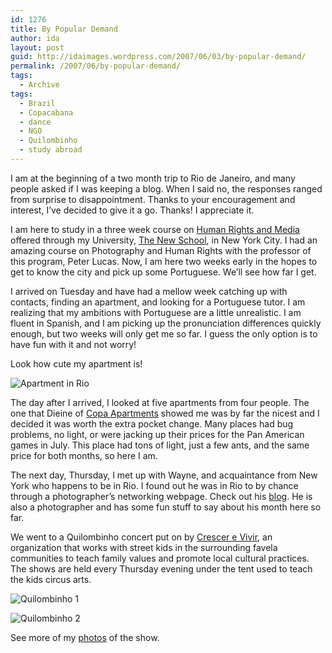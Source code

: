 ```yaml
---
id: 1276
title: By Popular Demand
author: ida
layout: post
guid: http://idaimages.wordpress.com/2007/06/03/by-popular-demand/
permalink: /2007/06/by-popular-demand/
tags:
  - Archive
tags:
  - Brazil
  - Copacabana
  - dance
  - NGO
  - Quilombinho
  - study abroad
---
```

I am at the beginning of a two month trip to Rio de Janeiro, and many people asked if I was keeping a blog. When I said no, the responses ranged from surprise to disappointment. Thanks to your encouragement and interest, I&#8217;ve decided to give it a go. Thanks! I appreciate it.

I am here to study in a three week course on <a href="http://www.gpia.info/summer/2007/brazil.html" title="GPIA Brazil Program" target="_blank">Human Rights and Media</a> offered through my University, <a href="http://www.newschool.edu/" title="The New School" target="_blank">The New School</a>, in New York City. I had an amazing course on Photography and Human Rights with the professor of this program, Peter Lucas. Now, I am here two weeks early in the hopes to get to know the city and pick up some Portuguese. We&#8217;ll see how far I get.

I arrived on Tuesday and have had a mellow week catching up with contacts, finding an apartment, and looking for a Portuguese tutor. I am realizing that my ambitions with Portuguese are a little unrealistic. I am fluent in Spanish, and I am picking up the pronunciation differences quickly enough, but two weeks will only get me so far. I guess the only option is to have fun with it and not worry!

Look how cute my apartment is!

![Apartment in Rio][1]

The day after I arrived, I looked at five apartments from four people. The one that Dieine of <a href="http://www.copaapartments.com/" title="Copa Apartments" target="_blank">Copa Apartments</a> showed me was by far the nicest and I decided it was worth the extra pocket change. Many places had bug problems, no light, or were jacking up their prices for the Pan American games in July. This place had tons of light, just a few ants, and the same price for both months, so here I am.

The next day, Thursday, I met up with Wayne, and acquaintance from New York who happens to be in Rio. I found out he was in Rio to by chance through a photographer&#8217;s networking webpage. Check out his <a href="http://www.waynewhuang.com/Brasil/" title="Wayne's blog" target="_blank">blog</a>. He is also a photographer and has some fun stuff to say about his month here so far.

We went to a Quilombinho concert put on by <a href="http://www.crescereviver.org.br/" title="Crescer e Vivir" target="_blank">Crescer e Vivir</a>, an organization that works with street kids in the surrounding favela communities to teach family values and promote local cultural practices. The shows are held every Thursday evening under the tent used to teach the kids circus arts.

![Quilombinho 1][2]

![Quilombinho 2][3]

See more of my <a href="http://www.photoshelter.com/gallery-show/G00001a5PRbXmsHk" title="Quilombinho Pictures" target="_blank">photos</a> of the show.

 [1]: http://idaimages.files.wordpress.com/2007/06/07-05-31apartment01.jpg
 [2]: http://idaimages.files.wordpress.com/2007/06/07-05-31quilombinho141.jpg
 [3]: http://idaimages.files.wordpress.com/2007/06/07-05-31quilombinho120.jpg